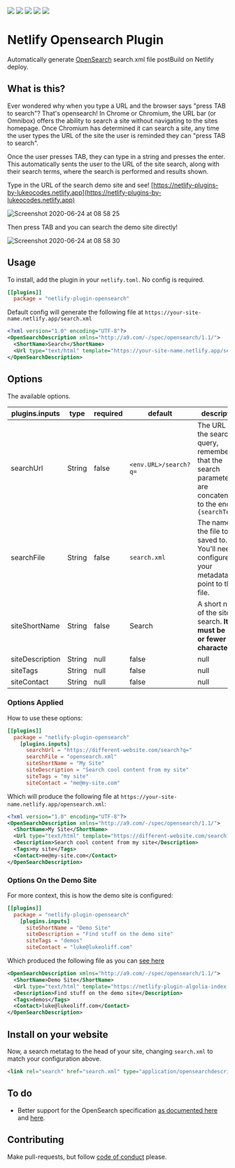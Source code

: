 ![](https://img.shields.io/badge/main-not%20master-green)
![](https://img.shields.io/badge/made%20with-%E2%9D%A4-red)
![](https://img.shields.io/npm/v/netlify-plugin-opensearch)
![](https://img.shields.io/github/contributors/lukeocodes/netlify-plugin-opensearch)
![](https://img.shields.io/github/issues/lukeocodes/netlify-plugin-opensearch)

# Netlify Opensearch Plugin

Automatically generate [OpenSearch](http://a9.com/-/spec/opensearch/1.1/) search.xml file postBuild on Netlify deploy.

## What is this?

Ever wondered why when you type a URL and the browser says "press TAB to search"? That's opensearch! In Chrome or Chromium, the URL bar (or Omnibox) offers the ability to search a site without navigating to the sites homepage. Once Chromium has determined it can search a site, any time the user types the URL of the site the user is reminded they can "press TAB to search". 

Once the user presses TAB, they can type in a string and presses the enter. This automatically sents the user to the URL of the site search, along with their search terms, where the search is performed and results shown.

Type in the URL of the search demo site and see! [https://netlify-plugins-by-lukeocodes.netlify.app](https://netlify-plugins-by-lukeocodes.netlify.app)

![Screenshot 2020-06-24 at 08 58 25](https://user-images.githubusercontent.com/956290/85519211-0e529a00-b5f9-11ea-8909-b8fb2024d6f5.png)

Then press TAB and you can search the demo site directly!

![Screenshot 2020-06-24 at 08 58 30](https://user-images.githubusercontent.com/956290/85519208-0d216d00-b5f9-11ea-9dfd-705d5384e4e3.png)

## Usage

To install, add the plugin in your `netlify.toml`. No config is required.

```toml
[[plugins]]
  package = "netlify-plugin-opensearch"
```

Default config will generate the following file at `https://your-site-name.netlify.app/search.xml`

```xml
<?xml version="1.0" encoding="UTF-8"?>
<OpenSearchDescription xmlns="http://a9.com/-/spec/opensearch/1.1/">
  <ShortName>Search</ShortName>
  <Url type="text/html" template="https://your-site-name.netlify.app/search?q={searchTerms}"/>
</OpenSearchDescription>
```

## Options

The available options.

| plugins.inputs  | type  | required  | default  | description  |
|---|---|---|---|---|
| searchUrl | String | false | `<env.URL>/search?q=` | The URL of the search query, remembering that the search parameters are concatenated to the end as `{searchTerms}` |
| searchFile | String | false | `search.xml` | The name of the file to be saved to. You'll need to configure your metadata to point to this file. |
| siteShortName | String | false | Search | A short name of the site to search. **It must be 16 or fewer characters** |
| siteDescription | String|null | false | null | A description of the site to search. **It must be 1024 or fewer characters** |
| siteTags | String|null | false | null | Comma separated list of keywords and strings |
| siteContact | String|null | false | null | Email address to contact the site |

### Options Applied

How to use these options:

```toml
[[plugins]]
  package = "netlify-plugin-opensearch"
    [plugins.inputs]
      searchUrl = "https://different-website.com/search?q="
      searchFile = "opensearch.xml"
      siteShortName = "My Site"
      siteDescription = "Search cool content from my site"
      siteTags = "my site"
      siteContact = "me@my-site.com"
```

Which will produce the following file at `https://your-site-name.netlify.app/opensearch.xml`:

```xml
<?xml version="1.0" encoding="UTF-8"?>
<OpenSearchDescription xmlns="http://a9.com/-/spec/opensearch/1.1/">
  <ShortName>My Site</ShortName>
  <Url type="text/html" template="https://different-website.com/search?q={searchTerms}"/>
  <Description>Search cool content from my site</Description>
  <Tags>my site</Tags>
  <Contact>me@my-site.com</Contact>
</OpenSearchDescription>
```

### Options On the Demo Site

For more context, this is how the demo site is configured:

```toml
[[plugins]]
  package = "netlify-plugin-opensearch"
    [plugins.inputs]
      siteShortName = "Demo Site"
      siteDescription = "Find stuff on the demo site"
      siteTags = "demos"
      siteContact = "luke@lukeoliff.com"
```

Which produced the following file as you can [see here](https://netlify-plugin-algolia-index.netlify.app/search.xml)

```xml
<OpenSearchDescription xmlns="http://a9.com/-/spec/opensearch/1.1/">
  <ShortName>Demo Site</ShortName>
  <Url type="text/html" template="https://netlify-plugin-algolia-index.netlify.app/search?q={searchTerms}"/>
  <Description>Find stuff on the demo site</Description>
  <Tags>demos</Tags>
  <Contact>luke@lukeoliff.com</Contact>
</OpenSearchDescription>
```

## Install on your website

Now, a search metatag to the head of your site, changing `search.xml` to match your configuration above.

```html
<link rel="search" href="search.xml" type="application/opensearchdescription+xml" title="Your Site Name" />
```

## To do

- Better support for the OpenSearch specification [as documented here](http://a9.com/-/spec/opensearch/1.1/) and [here](https://developer.mozilla.org/en-US/docs/Web/OpenSearch).

## Contributing

Make pull-requests, but follow [code of conduct](CODE_OF_CONDUCT.md) please.
